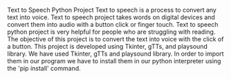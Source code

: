 Text to Speech Python Project
Text to speech is a process to convert any text into voice. Text to speech project takes words on digital devices and convert them into audio with a button click or finger touch. Text to speech python project is very helpful for people who are struggling with reading.
The objective of this project is to convert the text into voice with the click of a button. This project is developed using Tkinter, gTTs, and playsound library.
We have used Tkinter, gTTs and playsound library.
In order to import them in our program we have to install them in our python interpreter using the 'pip install' command.
